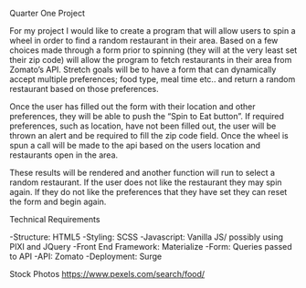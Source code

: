 Quarter One Project

For my project I would like to create a program that will allow users to spin a wheel in order to find a random restaurant in their area. Based on a few choices made through a form prior to spinning (they will at the very least set their zip code) will allow the program to fetch restaurants in their area from Zomato’s API. Stretch goals will be to have a form that can dynamically accept multiple preferences; food type, meal time etc.. and return a random restaurant based on those preferences.

Once the user has filled out the form with their location and other preferences, they will be able to push the “Spin to Eat button”. If required preferences, such as location, have not been filled out, the user will be thrown an alert and be required to fill the zip code field. Once the wheel is spun a call will be made to the api based on the users location and restaurants open in the area.

These results will be rendered and another function will run to select a random restaurant. If the user does not like the restaurant they may spin again.  If they do not like the preferences that they have set they can reset the form and begin again.


Technical Requirements

-Structure: HTML5
-Styling:  SCSS
-Javascript:  Vanilla JS/ possibly using PIXI and JQuery
-Front End Framework: Materialize
-Form: Queries passed to API
-API: Zomato
-Deployment: Surge



Stock Photos
https://www.pexels.com/search/food/
